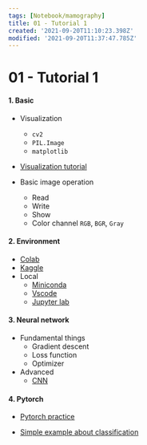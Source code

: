 ```yaml
---
tags: [Notebook/mamography]
title: 01 - Tutorial 1
created: '2021-09-20T11:10:23.398Z'
modified: '2021-09-20T11:37:47.785Z'
---
```


# 01 - Tutorial 1
#### 1. Basic
* Visualization
  - `cv2`
  - `PIL.Image`
  - `matplotlib`
* [Visualization tutorial](https://github.com/amueller/COMS4995-s19/blob/master/slides/aml-03-matplotlib/aml-03-012517.ipynb)

* Basic image operation
  * Read
  * Write
  * Show
  * Color channel `RGB`, `BGR`, `Gray`

#### 2. Environment
  * [Colab](https://colab.research.google.com/)
  * [Kaggle](https://www.kaggle.com/)
  * Local
    * [Miniconda](https://docs.conda.io/en/latest/miniconda.html)
    * [Vscode](https://code.visualstudio.com/)
    * [Jupyter lab](https://jupyterlab.readthedocs.io/en/stable/)
    
#### 3. Neural network

* Fundamental things
  * Gradient descent
  * Loss function
  * Optimizer
* Advanced
  * [CNN](https://cs231n.github.io/convolutional-networks/)
#### 4. Pytorch

* [Pytorch practice](https://github.com/yunjey/pytorch-tutorial)

* [Simple example about classification](https://pytorch.org/tutorials/beginner/blitz/cifar10_tutorial.html)






